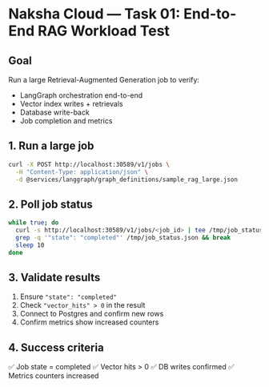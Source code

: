# Naksha Cloud — Task 01: End-to-End RAG Workload Test

## Goal
Run a large Retrieval-Augmented Generation job to verify:
- LangGraph orchestration end-to-end
- Vector index writes + retrievals
- Database write-back
- Job completion and metrics

## 1. Run a large job
```bash
curl -X POST http://localhost:30589/v1/jobs \
  -H "Content-Type: application/json" \
  -d @services/langgraph/graph_definitions/sample_rag_large.json
```

## 2. Poll job status
```bash
while true; do
  curl -s http://localhost:30589/v1/jobs/<job_id> | tee /tmp/job_status.json
  grep -q '"state": "completed"' /tmp/job_status.json && break
  sleep 10
done
```

## 3. Validate results
1. Ensure `"state": "completed"`
2. Check `"vector_hits" > 0` in the result
3. Connect to Postgres and confirm new rows
4. Confirm metrics show increased counters

## 4. Success criteria
✅ Job state = completed
✅ Vector hits > 0
✅ DB writes confirmed
✅ Metrics counters increased